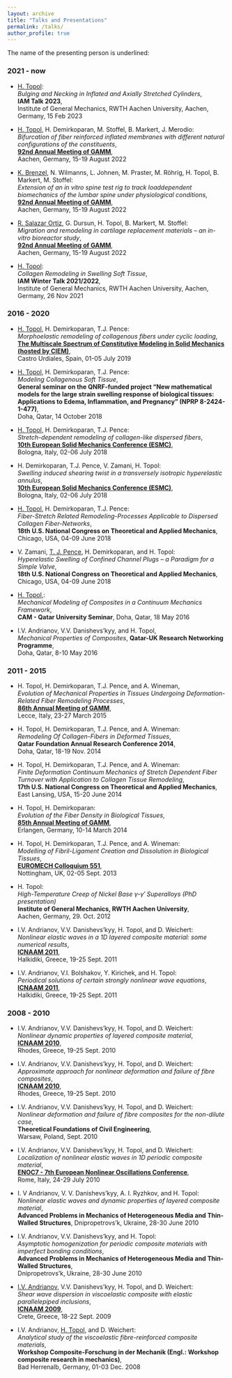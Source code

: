 ```yaml
---
layout: archive
title: "Talks and Presentations"
permalink: /talks/
author_profile: true
---
```


The name of the presenting person is underlined:

### 2021 - now

* <ins>H. Topol</ins>:<br/>
_Bulging and Necking in Inflated and Axially Stretched Cylinders_,<br/>
**IAM Talk 2023**,<br/>
Institute of General Mechanics, RWTH Aachen University, Aachen, Germany, 15 Feb 2023<br/>

* <ins>H. Topol</ins>, H. Demirkoparan, M. Stoffel, B. Markert, J. Merodio:<br/>
_Bifurcation of fiber reinforced inflated membranes with different natural configurations of the constituents_,<br/>
[**92nd Annual Meeting of GAMM**](https://jahrestagung.gamm-ev.de/annual-meeting-2022/annual-meeting/),<br/>
Aachen, Germany, 15-19 August 2022

* <ins>K. Brenzel</ins>, N. Wilmanns, L. Johnen, M. Praster, M. Röhrig, H. Topol, B. Markert, M. Stoffel:<br/>
_Extension of an in vitro spine test rig to track loaddependent biomechanics of the lumbar spine under
physiological conditions_,<br/>
[**92nd Annual Meeting of GAMM**](https://jahrestagung.gamm-ev.de/annual-meeting-2022/annual-meeting/),<br/>
Aachen, Germany, 15-19 August 2022

* <ins>R. Salazar Ortiz</ins>, G. Dursun, H. Topol, B. Markert, M. Stoffel:<br/>
_Migration and remodeling in cartilage replacement materials – an in-vitro bioreactor
study_,<br/>
[**92nd Annual Meeting of GAMM**](https://jahrestagung.gamm-ev.de/annual-meeting-2022/annual-meeting/),<br/>
Aachen, Germany, 15-19 August 2022

* <ins>H. Topol</ins>:<br/>
_Collagen Remodeling in Swelling Soft Tissue_,<br/>
**IAM Winter Talk 2021/2022**,<br/>
Institute of General Mechanics, RWTH Aachen University, Aachen, Germany, 26 Nov 2021<br/>

### 2016 - 2020

* <ins>H. Topol</ins>, H. Demirkoparan, T.J. Pence:<br/>
_Morphoelastic remodeling of collagenous fibers under cyclic loading_,<br/>
[**The Multiscale Spectrum of Constitutive Modeling in Solid Mechanics (hosted by CIEM)**](https://bigoni.dicam.unitn.it/material/Abstract-Castro-July-2019.pdf),<br/>
Castro Urdiales, Spain, 01-05 July 2019<br/>

* <ins>H. Topol</ins>, H. Demirkoparan, T.J. Pence:<br/>
_Modeling Collagenous Soft Tissue_,<br/>
**General seminar on the QNRF-funded project “New mathematical models for the large strain swelling
response of biological tissues: Applications to Edema, Inflammation, and Pregnancy” (NPRP 8-2424-1-477)**,<br/>
Doha, Qatar, 14 October 2018

* <ins>H. Topol</ins>, H. Demirkoparan, T.J. Pence:<br/>
_Stretch-dependent remodeling of collagen-like dispersed fibers_,<br/>
**[10th European Solid Mechanics Conference (ESMC)](https://euromech.org/conferences/ESMC/ESMC10)**,<br/>
Bologna, Italy, 02-06 July 2018

* H. Demirkoparan, T.J. Pence, V. Zamani, H. Topol:<br/>
_Swelling induced shearing twist in a transversely isotropic hyperelastic annulus_,<br/>
**[10th European Solid Mechanics Conference (ESMC)](https://euromech.org/conferences/ESMC/ESMC10)**,<br/>
Bologna, Italy, 02-06 July 2018<br/>

* <ins>H. Topol</ins>, H. Demirkoparan, T.J. Pence:<br/>
_Fiber-Stretch Related Remodeling-Processes Applicable to Dispersed Collagen Fiber-Networks_,<br/>
**18th U.S. National Congress on Theoretical and Applied Mechanics**,<br/>
Chicago, USA, 04-09 June 2018<br/>

* V. Zamani, <ins>T. J. Pence</ins>, H. Demirkoparan, and H. Topol:<br/>
_Hyperelastic Swelling of Confined Channel Plugs – a Paradigm for a Simple Valve_,<br/>
**18th U.S. National Congress on Theoretical and Applied Mechanics**,<br/>
Chicago, USA, 04-09 June 2018<br/>

* <ins>H. Topol</ins>,:<br/>
_Mechanical Modeling of Composites in a Continuum Mechanics Framework_,<br/>
**CAM - Qatar University Seminar**,
Doha, Qatar, 18 May 2016<br/>

* I.V. Andrianov, V.V. Danishevs’kyy, and H. Topol,<br/>
_Mechanical Properties of Composites_,
**Qatar-UK Research Networking Programme**,<br/>
Doha, Qatar, 8-10 May 2016<br/>

### 2011 - 2015

* H. Topol, H. Demirkoparan, T.J. Pence, and A. Wineman,<br/>
_Evolution of Mechanical Properties in Tissues Undergoing Deformation-Related Fiber Remodeling Processes_,<br/>
**[86th Annual Meeting of GAMM](https://jahrestagung.gamm-ev.de/annual-meeting-2015/annual-meeting/)**,<br/>
Lecce, Italy, 23-27 March 2015<br/>

* H. Topol, H. Demirkoparan, T.J. Pence, and A. Wineman:<br/>
_Remodeling Of Collagen-Fibers in Deformed Tissues_,<br/>
**Qatar Foundation Annual Research Conference 2014**,<br/>
Doha, Qatar, 18-19 Nov. 2014<br/>

* H. Topol, H. Demirkoparan, T.J. Pence, and A. Wineman:<br/>
_Finite Deformation Continuum Mechanics of Stretch Dependent Fiber Turnover with Application to Collagen Tissue Remodeling_,<br/>
**17th U.S. National Congress on Theoretical and Applied Mechanics**,<br/>
East Lansing, USA, 15-20 June 2014<br/>

* H. Topol, H. Demirkoparan:<br/>
_Evolution of the Fiber Density in Biological Tissues_,<br/>
**[85th Annual Meeting of GAMM](https://jahrestagung.gamm-ev.de/annual-meeting-2014/annual-meeting/)**,<br/>
Erlangen, Germany, 10-14 March 2014

* H. Topol, H. Demirkoparan, T.J. Pence, and A. Wineman:<br/>
_Modelling of Fibril-Ligament Creation and Dissolution in Biological Tissues_,<br/>
**[EUROMECH Colloquium 551](https://euromech.org/colloquia/2013/551)**,<br/>
Nottingham, UK, 02-05 Sept. 2013<br/>

* H. Topol:<br/>
_High-Temperature Creep of Nickel Base γ-γ′ Superalloys (PhD presentation)_<br/>
**Institute of General Mechanics, RWTH Aachen University**,<br/>
Aachen, Germany, 29. Oct. 2012<br/>

* I.V. Andrianov, V.V. Danishevs’kyy, H. Topol, and D. Weichert:<br/>
_Nonlinear elastic waves in a 1D layered composite material: some numerical results_,<br/>
**[ICNAAM 2011](http://history.icnaam.org/icnaam_2011/index.htm)**,<br/>
Halkidiki, Greece, 19-25 Sept. 2011<br/>

* I.V. Andrianov, V.I. Bolshakov, Y. Kirichek, and H. Topol:<br/>
_Periodical solutions of certain strongly nonlinear wave equations_,<br/>
**[ICNAAM 2011](http://history.icnaam.org/icnaam_2011/index.htm)**,<br/>
Halkidiki, Greece, 19-25 Sept. 2011<br/>

### 2008 - 2010

* I.V. Andrianov, V.V. Danishevs’kyy, H. Topol, and D. Weichert:<br/>
_Nonlinear dynamic properties of layered composite material_,<br/>
**[ICNAAM 2010](http://history.icnaam.org/icnaam_2010/index.htm)**,<br/>
Rhodes, Greece, 19-25 Sept. 2010<br/>

* I.V. Andrianov, V.V. Danishevs’kyy, H. Topol, and D. Weichert:<br/>
_Approximate approach for nonlinear deformation and failure of fibre composites_,<br/>
**[ICNAAM 2010](http://history.icnaam.org/icnaam_2010/index.htm)**,<br/>
Rhodes, Greece, 19-25 Sept. 2010<br/>

* I.V. Andrianov, V.V. Danishevs’kyy, H. Topol, and D. Weichert:<br/>
_Nonlinear deformation and failure of fibre composites for the non-dilute case_,<br/>
**Theoretical Foundations of Civil Engineering**,<br/>
Warsaw, Poland, Sept. 2010<br/>

* I.V. Andrianov, V.V. Danishevs’kyy, H. Topol, and D. Weichert:<br/>
_Localization of nonlinear elastic waves in 1D periodic composite material_,<br/>
[**ENOC7 - 7th European Nonlinear Oscillations Conference**](https://euromech.org/conferences/ENOC/ENOC7),<br/>
Rome, Italy, 24-29 July 2010<br/>

* I. V Andrianov, V. V. Danishevs’kyy, A. I. Ryzhkov, and H. Topol:<br/>
_Nonlinear elastic waves and dynamic properties of layered composite material_,<br/>
**Advanced Problems in Mechanics of Heterogeneous Media and Thin-Walled Structures**,
Dnipropetrovs’k, Ukraine, 28-30 June 2010<br/>

* I.V. Andrianov, V.V. Danishevs’kyy, and H. Topol:<br/>
_Asymptotic homogenization for periodic composite materials with imperfect bonding conditions_,<br/>
**Advanced Problems in Mechanics of Heterogeneous Media and Thin-Walled Structures**,<br/>
Dnipropetrovs’k, Ukraine, 28-30 June 2010<br/>

* <ins>I.V. Andrianov</ins>, V.V. Danishevs’kyy, H. Topol, and D. Weichert:<br/>
_Shear wave dispersion in viscoelastic composite with elastic parallelepiped inclusions_,<br/>
**[ICNAAM 2009](http://history.icnaam.org/icnaam_2009/index.htm)**,<br/>
Crete, Greece, 18-22 Sept. 2009<br/>

* I.V. Andrianov, <ins>H. Topol</ins>, and D. Weichert:<br/>
_Analytical study of the viscoelastic fibre-reinforced composite materials_,<br/>
**Workshop Composite-Forschung in der Mechanik (Engl.: Workshop composite research in mechanics)**,<br/>
Bad Herrenalb, Germany, 01-03 Dec. 2008





